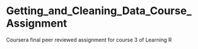 # Getting_and_Cleaning_Data_Course_Assignment
Coursera final peer reviewed assignment for course 3 of Learning R
